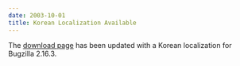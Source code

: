 ```yaml
---
date: 2003-10-01
title: Korean Localization Available
---
```


The [download page](../download/#localizations) has been updated with a Korean localization for Bugzilla 2.16.3.


